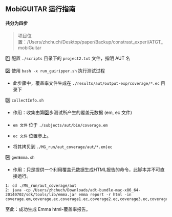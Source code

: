 ## MobiGUITAR 运行指南

#### 共分为四步

> 项目位置：/Users/zhchuch/Desktop/paper/Backup/constrast_experi/ATGT_mobiGuitar

1️⃣ 配置 `./scripts` 目录下的 `project2.txt` 文件，指明 AUT 名

2️⃣ 使用 `bash -x run_guiripper.sh` 执行测试过程

- 此步骤中，覆盖率文件生成在 `./results/aut/output-exp/coverage/*.ec` 目录下

3️⃣ `collectInfo.sh`

- 作用：收集由第2️⃣步测试所产生的覆盖元数据 (em, ec 文件)
- `em 文件` 位于 `./subjects/aut/bin/coverage.em`
- `ec 文件` 位置参上。

- 将其拷贝到 `./MG_run/aut_coverage/aut/*.em|ec`

4️⃣ `genEmma.sh`

- 作用：只是提供一个利用覆盖元数据生成HTML报告的命令，此脚本并不可直接运行。

```
1: cd ./MG_run/aut_coverage/aut
2: java -cp /Users/zhchuch/Downloads/adt-bundle-mac-x86_64-20140702/sdk/tools/lib/emma.jar emma report -r html -in coverage.em,coverage.ec,coverage1.ec,coverage2.ec,coverage3.ec,coverage4.ec,coverage5.ec,coverage6.ec
``` 

至此：成功生成 Emma html-覆盖率报告。
